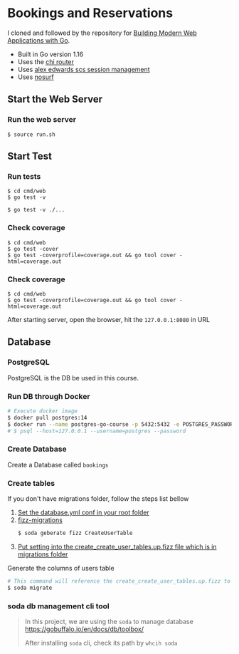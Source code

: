 # Bookings and Reservations

I cloned and followed by the repository for [Building Modern Web Applications with Go](https://www.udemy.com/course/building-modern-web-applications-with-go/?referralCode=0415FB906223F10C6800).


- Built in Go version 1.16
- Uses the [chi router](github.com/go-chi/chi)
- Uses [alex edwards scs session management](github.com/alexedwards/scs)
- Uses [nosurf](github.com/justinas/nosurf)

## Start the Web Server

### Run the web server
```
$ source run.sh
```

## Start Test

### Run tests
```
$ cd cmd/web
$ go test -v

$ go test -v ./...
```

### Check coverage
```
$ cd cmd/web
$ go test -cover
$ go test -coverprofile=coverage.out && go tool cover -html=coverage.out
```

### Check coverage
```
$ cd cmd/web
$ go test -coverprofile=coverage.out && go tool cover -html=coverage.out
```

After starting server, open the browser, hit the `127.0.0.1:8080` in URL

## Database

### PostgreSQL

PostgreSQL is the DB be used in this course.

### Run DB through Docker

```bash
# Execute docker image
$ docker pull postgres:14
$ docker run --name postgres-go-course -p 5432:5432 -e POSTGRES_PASSWORD=12345678 -d postgres:14
# $ psql --host=127.0.0.1 --username=postgres --password
```

### Create Database

Create a Database called `bookings`

### Create tables

If you don't have migrations folder, follow the steps list bellow

1. [Set the database.yml conf in your root folder](https://gobuffalo.io/en/docs/db/configuration/)
1. [fizz-migrations](https://gobuffalo.io/en/docs/db/migrations/#fizz-migrations)
    ```bash
    $ soda geberate fizz CreateUserTable
    ```
1. [Put setting into the create_create_user_tables.up.fizz file which is in migrations folder](https://gobuffalo.io/en/docs/db/fizz#create-a-table)

Generate the columns of users table

```bash
# This command will reference the create_create_user_tables.up.fizz to create the content and the table of users
$ soda migrate
```

### soda db management cli tool
> In this project, we are using the `soda` to manage database
> https://gobuffalo.io/en/docs/db/toolbox/
>
> After installing `soda` cli, check its path by `whcih soda`